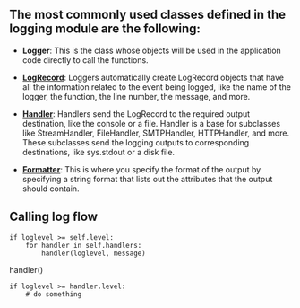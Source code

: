 ## The most commonly used classes defined in the logging module are the following:

* **Logger**: This is the class whose objects will be used in the application code directly to call the functions.

* **[LogRecord](https://docs.python.org/3/library/logging.html#logging.LogRecord)**: Loggers automatically create LogRecord objects that have all the information related to the event being logged, like the name of the logger, the function, the line number, the message, and more.

* **[Handler](https://docs.python.org/3/library/logging.html#logging.Handler)**: Handlers send the LogRecord to the required output destination, like the console or a file. Handler is a base for subclasses like StreamHandler, FileHandler, SMTPHandler, HTTPHandler, and more. These subclasses send the logging outputs to corresponding destinations, like sys.stdout or a disk file.

* **[Formatter](https://docs.python.org/3/library/logging.html#logrecord-attributes)**: This is where you specify the format of the output by specifying a string format that lists out the attributes that the output should contain.

## Calling log flow

```pseudo
if loglevel >= self.level:
    for handler in self.handlers:
        handler(loglevel, message)
```

handler()
```
if loglevel >= handler.level:
    # do something
```